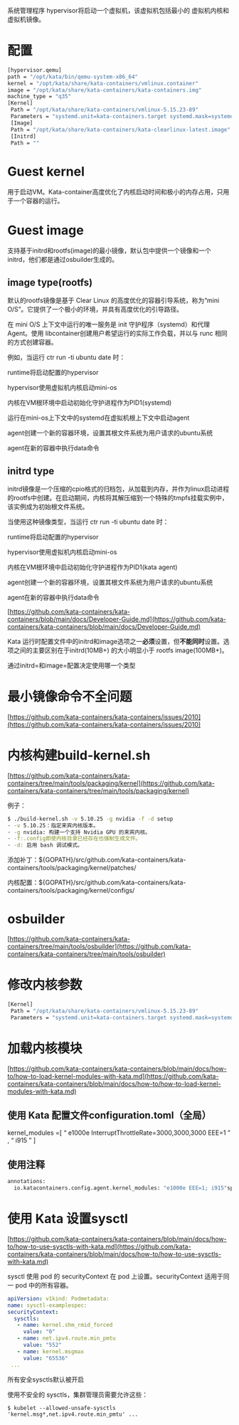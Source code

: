  

系统管理程序 hypervisor将启动一个虚拟机，该虚拟机包括最小的 虚拟机内核和虚拟机镜像。
	
# 配置
```bash
[hypervisor.qemu]
path = "/opt/kata/bin/qemu-system-x86_64"
kernel = "/opt/kata/share/kata-containers/vmlinux.container"
image = "/opt/kata/share/kata-containers/kata-containers.img"
machine_type = "q35"
[Kernel]
 Path = "/opt/kata/share/kata-containers/vmlinux-5.15.23-89"
 Parameters = "systemd.unit=kata-containers.target systemd.mask=systemd-networkd.service systemd.mask=systemd-networkd.socket scsi_mod.scan=none agent.debug_console agent.debug_console_vport=1026"
 [Image]
 Path = "/opt/kata/share/kata-containers/kata-clearlinux-latest.image"
 [Initrd]
 Path = ""
```
 

# Guest kernel

用于启动VM。Kata-container高度优化了内核启动时间和极小的内存占用，只用于一个容器的运行。

# Guest image

支持基于initrd和rootfs(image)的最小镜像，默认包中提供一个镜像和一个initrd，他们都是通过osbuilder生成的。

## image type(rootfs)

默认的rootfs镜像是基于 Clear Linux 的高度优化的容器引导系统，称为“mini O/S”。它提供了一个极小的环境，并具有高度优化的引导路径。

在 mini O/S 上下文中运行的唯一服务是 init 守护程序（systemd）和代理 Agent。使用 libcontainer创建用户希望运行的实际工作负载，并以与 runc 相同的方式创建容器。

例如，当运行 ctr run -ti ubuntu date 时：

runtime将启动配置的hypervisor 

hypervisor使用虚拟机内核启动mini-os

内核在VM根环境中启动初始化守护进程作为PID1(systemd)

运行在mini-os上下文中的systemd在虚拟机根上下文中启动agent

agent创建一个新的容器环境，设置其根文件系统为用户请求的ubuntu系统

agent在新的容器中执行data命令

## initrd type

initrd镜像是一个压缩的cpio格式的归档包，从加载到内存，并作为linux启动进程的rootfs中创建。在启动期间，内核将其解压缩到一个特殊的tmpfs挂载实例中，该实例成为初始根文件系统。

当使用这种镜像类型，当运行 ctr run -ti ubuntu date 时：

runtime将启动配置的hypervisor 

hypervisor使用虚拟机内核启动mini-os

内核在VM根环境中启动初始化守护进程作为PID1(kata agent)

agent创建一个新的容器环境，设置其根文件系统为用户请求的ubuntu系统

agent在新的容器中执行data命令

[https://github.com/kata-containers/kata-containers/blob/main/docs/Developer-Guide.md](https://github.com/kata-containers/kata-containers/blob/main/docs/Developer-Guide.md)

Kata 运行时配置文件中的initrd和image选项之一**必须**设置，但**不能同时**设置。选项之间的主要区别在于initrd(10MB+) 的大小明显小于 rootfs image(100MB+)。

通过initrd=和image=配置决定使用哪一个类型

# 最小镜像命令不全问题

[https://github.com/kata-containers/kata-containers/issues/2010](https://github.com/kata-containers/kata-containers/issues/2010)



# 内核构建build-kernel.sh

[https://github.com/kata-containers/kata-containers/tree/main/tools/packaging/kernel](https://github.com/kata-containers/kata-containers/tree/main/tools/packaging/kernel)

例子：
```bash
$ ./build-kernel.sh -v 5.10.25 -g nvidia -f -d setup
· -v 5.10.25：指定来宾内核版本。
· -g nvidia: 构建一个支持 Nvidia GPU 的来宾内核。
· -f:.config即使内核目录已经存在也强制生成文件。
· -d: 启用 bash 调试模式。
```

添加补丁：${GOPATH}/src/github.com/kata-containers/kata-containers/tools/packaging/kernel/patches/

内核配置：${GOPATH}/src/github.com/kata-containers/kata-containers/tools/packaging/kernel/configs/

# osbuilder

[https://github.com/kata-containers/kata-containers/tree/main/tools/osbuilder](https://github.com/kata-containers/kata-containers/tree/main/tools/osbuilder)

# 修改内核参数
```bash
[Kernel]
 Path = "/opt/kata/share/kata-containers/vmlinux-5.15.23-89"
 Parameters = "systemd.unit=kata-containers.target systemd.mask=systemd-networkd.service systemd.mask=systemd-networkd.socket scsi_mod.scan=none agent.debug_console agent.debug_console_vport=1026"
 ```

# 加载内核模块

[https://github.com/kata-containers/kata-containers/blob/main/docs/how-to/how-to-load-kernel-modules-with-kata.md](https://github.com/kata-containers/kata-containers/blob/main/docs/how-to/how-to-load-kernel-modules-with-kata.md)

## 使用 Kata 配置文件configuration.toml（全局）

> 
kernel_modules =[ “ e1000e InterruptThrottleRate=3000,3000,3000 EEE=1 ” , “ i915 ” ]

## 使用注释

```bash
annotations:
  io.katacontainers.config.agent.kernel_modules: "e1000e EEE=1; i915"spec:
```

# 使用 Kata 设置sysctl
[https://github.com/kata-containers/kata-containers/blob/main/docs/how-to/how-to-use-sysctls-with-kata.md](https://github.com/kata-containers/kata-containers/blob/main/docs/how-to/how-to-use-sysctls-with-kata.md)

sysctl 使用 pod 的 securityContext 在 pod 上设置。securityContext 适用于同一 pod 中的所有容器。
```yaml
apiVersion: v1kind: Podmetadata:
name: sysctl-examplespec:
securityContext:
  sysctls:
   - name: kernel.shm_rmid_forced
     value: "0"
   - name: net.ipv4.route.min_pmtu
     value: "552"
   - name: kernel.msgmax
     value: "65536"
 ...
 ```

所有安全sysctls默认被开启

使用不安全的 sysctls，集群管理员需要允许这些：

```
$ kubelet --allowed-unsafe-sysctls 'kernel.msg*,net.ipv4.route.min_pmtu' ...
```

